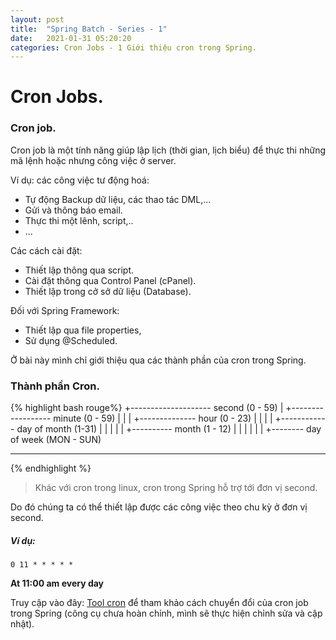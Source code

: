 ```yaml
---
layout: post
title:  "Spring Batch - Series - 1"
date:   2021-01-31 05:20:20
categories: Cron Jobs - 1 Giới thiệu cron trong Spring.
---
```


# Cron Jobs.

### Cron job.

Cron job là một tính năng giúp lập lịch (thời gian, lịch biểu) để thực thi những mã lệnh hoặc nhưng công việc ở server.

Ví dụ: các công việc tư động hoá:

- Tự động Backup dữ liệu, các thao tác DML,...
- Gửi và thông báo email.
- Thực thi một lênh, script,..
- ...

Các cách cài đặt:

- Thiết lập thông qua script.
- Cài đặt thông qua Control Panel (cPanel).
- Thiết lập trong cở sở dữ liệu (Database).

Đối với Spring Framework:

- Thiết lập qua file properties,
- Sử dụng @Scheduled.

Ở bài này mình chỉ giới thiệu qua các thành phần của cron trong Spring.

### Thành phần Cron.

{% highlight bash rouge%}
+-------------------- second (0 - 59)
| +------------------ minute (0 - 59)
| | | +-------------- hour (0 - 23)
| | | | +------------ day of month (1-31)
| | | | | +---------- month (1 - 12)
| | | | | | +-------- day of week (MON - SUN)
* * * * * *
{% endhighlight %}

> Khác với cron trong linux, cron trong Spring hỗ trợ tới đơn vị second. 

Do đó chúng ta có thể thiết lập được các công việc theo chu kỳ ở đơn vị second.

##### Ví dụ:

```
0 11 * * * * * 
```

**At 11:00 am every day**

Truy cập vào đây: [Tool cron](https://sotaycode.github.io/cron.sample) để tham khảo cách chuyển đổi của cron job trong Spring (công cụ chưa hoàn chỉnh, mình sẽ thực hiện chỉnh sửa và cập nhật).